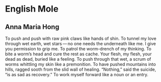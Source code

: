 # English Mole
## Anna Maria Hong
To push and push with raw pink claws like
hands of shin. To tunnel my love through wet
earth, wet stars — no one needs the underneath
like me. I give you permission to
grip me. To patrol the worm-drench of
my thinking. To bite a worm’s head and cure
the rest as cache. Your flesh, my flesh, your dead
as dead, buried like a feeling. To push through
that wet, a scrum of worms whittling
my skin like a premonition. To have pushed
mountains into hills, ragged sooth from the
slid wall of healing. “Nothing,”
said the suicide, “is as sad as recovery.”
To work myself forward like a noun or an entry.